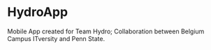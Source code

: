 # HydroApp
Mobile App created for Team Hydro; Collaboration between Belgium Campus ITversity and Penn State.
